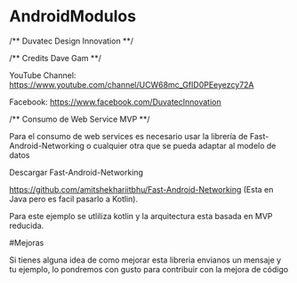 # AndroidModulos

/** Duvatec Design Innovation **/

/** Credits Dave Gam **/

YouTube Channel:
https://www.youtube.com/channel/UCW68mc_GfID0PEeyezcy72A

Facebook:
https://www.facebook.com/DuvatecInnovation

/** Consumo de Web Service MVP **/

Para el consumo de web services es necesario usar la librería de
Fast-Android-Networking o cualquier otra que se pueda adaptar al modelo de datos


Descargar Fast-Android-Networking

https://github.com/amitshekhariitbhu/Fast-Android-Networking (Esta en Java pero es facil pasarlo a Kotlin).

Para este ejemplo se utliliza kotlin y la arquitectura esta basada en MVP reducida.

#Mejoras

Si tienes alguna idea de como mejorar esta libreria envianos un mensaje y tu ejemplo, lo pondremos con gusto para contribuir con la mejora de código

